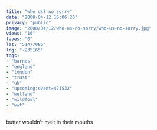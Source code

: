 ```yaml
---
title: "who us? no sorry"
date: "2008-04-12 16:06:26"
privacy: "public"
image: "2008/04/12/who-us-no-sorry/who-us-no-sorry.jpg"
views: "16"
faves: "0"
lat: "51477086"
lng: "-235165"
tags:
- "barnes"
- "england"
- "london"
- "trust"
- "uk"
- "upcoming:event=471532"
- "wetland"
- "wildfowl"
- "wwt"
---
```

butter wouldn't melt in their mouths
